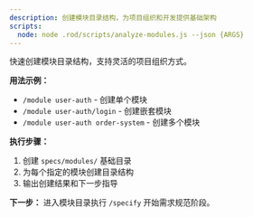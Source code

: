 ```yaml
---
description: 创建模块目录结构，为项目组织和开发提供基础架构
scripts:
  node: node .rod/scripts/analyze-modules.js --json {ARGS}
---
```


快速创建模块目录结构，支持灵活的项目组织方式。

**用法示例：**
- `/module user-auth` - 创建单个模块
- `/module user-auth/login` - 创建嵌套模块
- `/module user-auth order-system` - 创建多个模块

**执行步骤：**
1. 创建 `specs/modules/` 基础目录
2. 为每个指定的模块创建目录结构
3. 输出创建结果和下一步指导

**下一步：**
进入模块目录执行 `/specify` 开始需求规范阶段。
